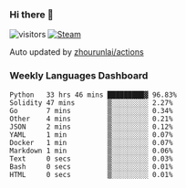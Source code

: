 ### Hi there 👋

![visitors](https://visitor-badge.glitch.me/badge?page_id=zhourunlai)
[![Steam](https://img.shields.io/badge/dynamic/json?label=Steam&query=%24.data.totalSubs&url=https%3A%2F%2Fapi.spencerwoo.com%2Fsubstats%2F%3Fsource%3DsteamGames%26queryKey%3D76561198285156854&suffix=%20Games&logo=steam&labelColor=134375&color=0b1a37&longCache=true)](http://steamcommunity.com/profiles/76561198285156854)

Auto updated by <a href="https://github.com/zhourunlai/zhourunlai/actions" target="_blank">zhourunlai/actions</a>

### Weekly Languages Dashboard

<!--PART:wakatime-->
```text
Python   33 hrs 46 mins █████████▓ 96.83%
Solidity 47 mins        ▒░░░░░░░░░ 2.27%
Go       7 mins         ▒░░░░░░░░░ 0.34%
Other    4 mins         ▒░░░░░░░░░ 0.21%
JSON     2 mins         ▒░░░░░░░░░ 0.12%
YAML     1 min          ▒░░░░░░░░░ 0.07%
Docker   1 min          ▒░░░░░░░░░ 0.07%
Markdown 1 min          ▒░░░░░░░░░ 0.06%
Text     0 secs         ▒░░░░░░░░░ 0.03%
Bash     0 secs         ▒░░░░░░░░░ 0.01%
HTML     0 secs         ▒░░░░░░░░░ 0.01%
```
<!--PART:wakatime-->
